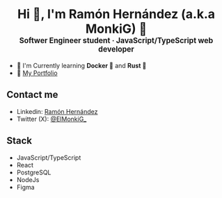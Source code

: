<h1 align="center">
    Hi 👋, I'm Ramón Hernández (a.k.a MonkiG) 🐒 <br/>
    <span align="center" style="font-size: 60%">Softwer Engineer student &middot     JavaScript/TypeScript  web developer</span> <br/>
</h1>

- 📝 I'm Currently learning **Docker 🐋** and **Rust 🦀**
- 📖 [My Portfolio](https://monki-portfolio.vercel.app/) 

## Contact me

- Linkedin: [Ramón Hernández](www.linkedin.com/in/ramonha)
- Twitter (X): [@ElMonkiG_](https://twitter.com/ElMonkiG_)
  
## Stack
- JavaScript/TypeScript
- React
- PostgreSQL
- NodeJs
- Figma

